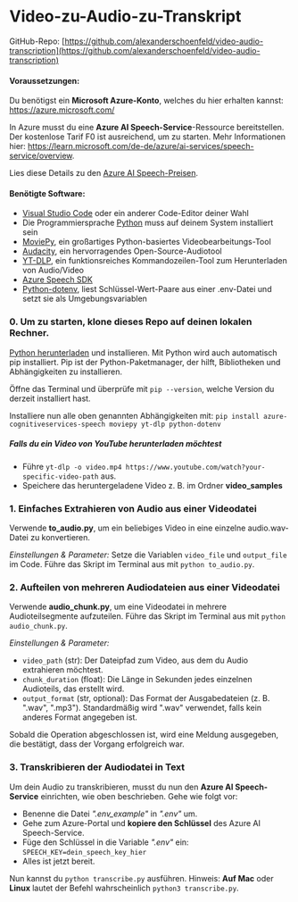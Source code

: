 # Video-zu-Audio-zu-Transkript
GitHub-Repo: [https://github.com/alexanderschoenfeld/video-audio-transcription](https://github.com/alexanderschoenfeld/video-audio-transcription)

#### Voraussetzungen:
Du benötigst ein **Microsoft Azure-Konto**, welches du hier erhalten kannst: https://azure.microsoft.com/

In Azure musst du eine **Azure AI Speech-Service**-Ressource bereitstellen. Der kostenlose Tarif F0 ist ausreichend, um zu starten. Mehr Informationen hier: https://learn.microsoft.com/de-de/azure/ai-services/speech-service/overview.

Lies diese Details zu den [Azure AI Speech-Preisen](https://azure.microsoft.com/de-de/pricing/details/cognitive-services/speech-services/).

#### Benötigte Software:
- [Visual Studio Code](https://code.visualstudio.com/) oder ein anderer Code-Editor deiner Wahl
- Die Programmiersprache [Python](https://www.python.org/) muss auf deinem System installiert sein
- [MoviePy](https://pypi.org/project/moviepy/), ein großartiges Python-basiertes Videobearbeitungs-Tool
- [Audacity](https://www.audacity.de/downloads/), ein hervorragendes Open-Source-Audiotool
- [YT-DLP](https://github.com/yt-dlp/yt-dlp), ein funktionsreiches Kommandozeilen-Tool zum Herunterladen von Audio/Video
- [Azure Speech SDK](https://learn.microsoft.com/de-de/azure/ai-services/speech-service/speech-sdk)
- [Python-dotenv](https://pypi.org/project/python-dotenv/), liest Schlüssel-Wert-Paare aus einer .env-Datei und setzt sie als Umgebungsvariablen

### 0. Um zu starten, klone dieses Repo auf deinen lokalen Rechner.

[Python herunterladen](https://www.python.org/downloads/) und installieren. Mit Python wird auch automatisch pip installiert. Pip ist der Python-Paketmanager, der hilft, Bibliotheken und Abhängigkeiten zu installieren.

Öffne das Terminal und überprüfe mit `pip --version`, welche Version du derzeit installiert hast.

Installiere nun alle oben genannten Abhängigkeiten mit: `pip install azure-cognitiveservices-speech moviepy yt-dlp python-dotenv`

##### Falls du ein Video von YouTube herunterladen möchtest
- Führe `yt-dlp -o video.mp4 https://www.youtube.com/watch?your-specific-video-path` aus.
- Speichere das heruntergeladene Video z. B. im Ordner **video_samples**

### 1. Einfaches Extrahieren von Audio aus einer Videodatei
Verwende **to_audio.py**, um ein beliebiges Video in eine einzelne audio.wav-Datei zu konvertieren.

*Einstellungen & Parameter:*
Setze die Variablen `video_file` und `output_file` im Code.
Führe das Skript im Terminal aus mit `python to_audio.py`.

### 2. Aufteilen von mehreren Audiodateien aus einer Videodatei
Verwende **audio_chunk.py**, um eine Videodatei in mehrere Audioteilsegmente aufzuteilen. Führe das Skript im Terminal aus mit `python audio_chunk.py`.

*Einstellungen & Parameter:*
- `video_path` (str): Der Dateipfad zum Video, aus dem du Audio extrahieren möchtest.
- `chunk_duration` (float): Die Länge in Sekunden jedes einzelnen Audioteils, das erstellt wird.
- `output_format` (str, optional): Das Format der Ausgabedateien (z. B. ".wav", ".mp3"). Standardmäßig wird ".wav" verwendet, falls kein anderes Format angegeben ist.

Sobald die Operation abgeschlossen ist, wird eine Meldung ausgegeben, die bestätigt, dass der Vorgang erfolgreich war.

### 3. Transkribieren der Audiodatei in Text
Um dein Audio zu transkribieren, musst du nun den **Azure AI Speech-Service** einrichten, wie oben beschrieben. Gehe wie folgt vor:
- Benenne die Datei *".env_example"* in *".env"* um.
- Gehe zum Azure-Portal und **kopiere den Schlüssel** des Azure AI Speech-Service.
- Füge den Schlüssel in die Variable *".env"* ein: `SPEECH_KEY=dein_speech_key_hier`
- Alles ist jetzt bereit.

Nun kannst du `python transcribe.py` ausführen.
Hinweis: **Auf Mac** oder **Linux** lautet der Befehl wahrscheinlich `python3 transcribe.py`.
